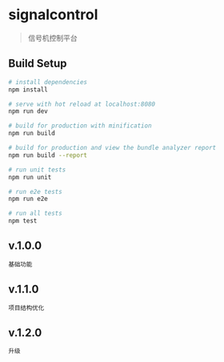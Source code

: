 # signalcontrol

> 信号机控制平台

## Build Setup

``` bash
# install dependencies
npm install

# serve with hot reload at localhost:8080
npm run dev

# build for production with minification
npm run build

# build for production and view the bundle analyzer report
npm run build --report

# run unit tests
npm run unit

# run e2e tests
npm run e2e

# run all tests
npm test
```

## v.1.0.0
```bash
基础功能
```
## v.1.1.0
```bash
项目结构优化
```
## v.1.2.0
```bash
升级
```
